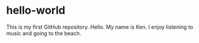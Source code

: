 # hello-world
This is my first GitHub repository.
Hello. My name is Ken. I enjoy listening to music and going to the beach.
